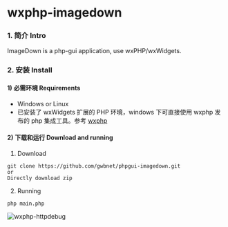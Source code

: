 # wxphp-imagedown

### 1. 简介 Intro
ImageDown is a php-gui application, use wxPHP/wxWidgets.

### 2. 安装 Install

#### 1) 必需环境 Requirements
* Windows or Linux
* 已安装了 wxWidgets 扩展的 PHP 环境，windows 下可直接使用 wxphp 发布的 php 集成工具。参考 [wxphp](https://github.com/wxphp/wxphp)


#### 2) 下载和运行 Download and running
1. Download 
```  
git clone https://github.com/gwbnet/phpgui-imagedown.git
or
Directly download zip
```

2. Running
```
php main.php
```
![wxphp-httpdebug](https://wslim.cn/images/github/wxphp-imagedown/main.jpg)
